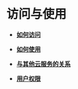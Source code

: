 # 访问与使用<a name="dew_01_0014"></a>

-   **[如何访问](如何访问.md)**  

-   **[如何使用](如何使用.md)**  

-   **[与其他云服务的关系](与其他云服务的关系.md)**  

-   **[用户权限](用户权限.md)**  


